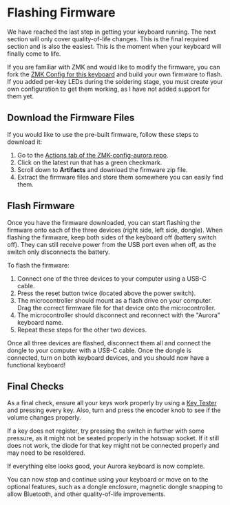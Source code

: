 # Flashing Firmware

We have reached the last step in getting your keyboard running. The next section will only cover quality-of-life changes. This is the final required section and is also the easiest. This is the moment when your keyboard will finally come to life.

If you are familiar with ZMK and would like to modify the firmware, you can fork the [ZMK Config for this keyboard](https://github.com/Musab-Hassan/zmk-config-aurora/) and build your own firmware to flash. If you added per-key LEDs during the soldering stage, you must create your own configuration to get them working, as I have not added support for them yet.

## Download the Firmware Files

If you would like to use the pre-built firmware, follow these steps to download it:

1. Go to the [Actions tab of the ZMK-config-aurora repo](https://github.com/Musab-Hassan/zmk-config-aurora/actions/workflows/build.yml).
2. Click on the latest run that has a green checkmark.
3. Scroll down to **Artifacts** and download the firmware zip file.
4. Extract the firmware files and store them somewhere you can easily find them.

## Flash Firmware

Once you have the firmware downloaded, you can start flashing the firmware onto each of the three devices (right side, left side, dongle). When flashing the firmware, keep both sides of the keyboard off (battery switch off). They can still receive power from the USB port even when off, as the switch only disconnects the battery.

To flash the firmware:

1. Connect one of the three devices to your computer using a USB-C cable.
2. Press the reset button twice (located above the power switch).
3. The microcontroller should mount as a flash drive on your computer. Drag the correct firmware file for that device onto the microcontroller.
4. The microcontroller should disconnect and reconnect with the "Aurora" keyboard name.
5. Repeat these steps for the other two devices.

Once all three devices are flashed, disconnect them all and connect the dongle to your computer with a USB-C cable. Once the dongle is connected, turn on both keyboard devices, and you should now have a functional keyboard!

## Final Checks

As a final check, ensure all your keys work properly by using a [Key Tester](https://en.key-test.ru/) and pressing every key. Also, turn and press the encoder knob to see if the volume changes properly.

If a key does not register, try pressing the switch in further with some pressure, as it might not be seated properly in the hotswap socket. If it still does not work, the diode for that key might not be connected properly and may need to be resoldered.

If everything else looks good, your Aurora keyboard is now complete.

You can now stop and continue using your keyboard or move on to the optional features, such as a dongle enclosure, magnetic dongle snapping to allow Bluetooth, and other quality-of-life improvements.

